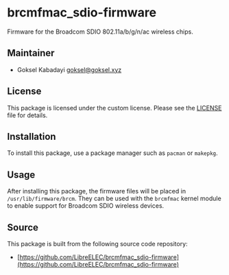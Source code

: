 # brcmfmac_sdio-firmware

Firmware for the Broadcom SDIO 802.11a/b/g/n/ac wireless chips.

## Maintainer

* Goksel Kabadayi <goksel@goksel.xyz>

## License

This package is licensed under the custom license. Please see the [LICENSE](LICENSE) file for details.

## Installation

To install this package, use a package manager such as `pacman` or `makepkg`.

## Usage

After installing this package, the firmware files will be placed in `/usr/lib/firmware/brcm`. They can be used with the `brcmfmac` kernel module to enable support for Broadcom SDIO wireless devices.

## Source

This package is built from the following source code repository:

* [https://github.com/LibreELEC/brcmfmac_sdio-firmware](https://github.com/LibreELEC/brcmfmac_sdio-firmware)
